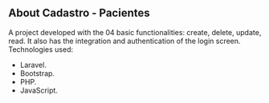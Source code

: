 ## About Cadastro - Pacientes

A project developed with the 04 basic functionalities: create, delete, update, read. 
It also has the integration and authentication of the login screen.
Technologies used:

- Laravel.
- Bootstrap.
- PHP.
- JavaScript.
